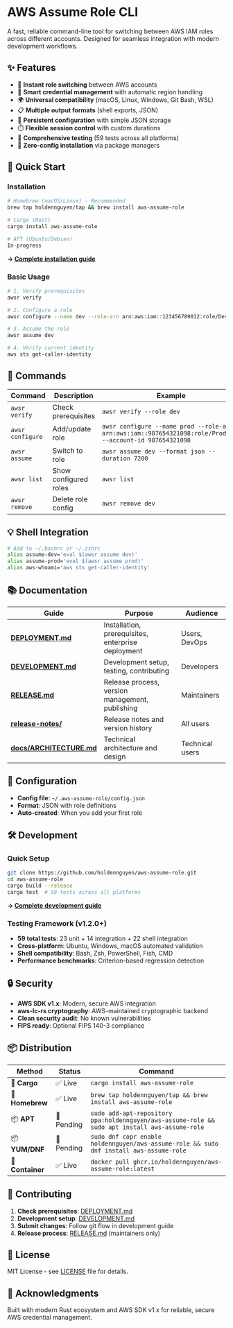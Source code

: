 # AWS Assume Role CLI

A fast, reliable command-line tool for switching between AWS IAM roles across different accounts. Designed for seamless integration with modern development workflows.

## ✨ Features

- 🔄 **Instant role switching** between AWS accounts
- 🔐 **Smart credential management** with automatic region handling
- 🌍 **Universal compatibility** (macOS, Linux, Windows, Git Bash, WSL)
- 📋 **Multiple output formats** (shell exports, JSON)
- 💾 **Persistent configuration** with simple JSON storage
- ⏱️ **Flexible session control** with custom durations
- 🧪 **Comprehensive testing** (59 tests across all platforms)
- 🚀 **Zero-config installation** via package managers

## 🚀 Quick Start

### Installation
```bash
# Homebrew (macOS/Linux) - Recommended
brew tap holdennguyen/tap && brew install aws-assume-role

# Cargo (Rust)
cargo install aws-assume-role

# APT (Ubuntu/Debian)
In-progress
```
**→ [Complete installation guide](DEPLOYMENT.md)**

### Basic Usage
```bash
# 1. Verify prerequisites
awsr verify

# 2. Configure a role
awsr configure --name dev --role-arn arn:aws:iam::123456789012:role/DevRole --account-id 123456789012

# 3. Assume the role
awsr assume dev

# 4. Verify current identity
aws sts get-caller-identity
```

## 📖 Commands

| Command | Description | Example |
|---------|-------------|---------|
| `awsr verify` | Check prerequisites | `awsr verify --role dev` |
| `awsr configure` | Add/update role | `awsr configure --name prod --role-arn arn:aws:iam::987654321098:role/ProdRole --account-id 987654321098` |
| `awsr assume` | Switch to role | `awsr assume dev --format json --duration 7200` |
| `awsr list` | Show configured roles | `awsr list` |
| `awsr remove` | Delete role config | `awsr remove dev` |

## 💡 Shell Integration

```bash
# Add to ~/.bashrc or ~/.zshrc
alias assume-dev='eval $(awsr assume dev)'
alias assume-prod='eval $(awsr assume prod)'
alias aws-whoami='aws sts get-caller-identity'
```

## 📚 Documentation

| Guide | Purpose | Audience |
|-------|---------|----------|
| **[DEPLOYMENT.md](DEPLOYMENT.md)** | Installation, prerequisites, enterprise deployment | Users, DevOps |
| **[DEVELOPMENT.md](DEVELOPMENT.md)** | Development setup, testing, contributing | Developers |
| **[RELEASE.md](RELEASE.md)** | Release process, version management, publishing | Maintainers |
| **[release-notes/](release-notes/)** | Release notes and version history | All users |
| **[docs/ARCHITECTURE.md](docs/ARCHITECTURE.md)** | Technical architecture and design | Technical users |

## 🔧 Configuration

- **Config file**: `~/.aws-assume-role/config.json`
- **Format**: JSON with role definitions
- **Auto-created**: When you add your first role

## 🛠️ Development

### Quick Setup
```bash
git clone https://github.com/holdennguyen/aws-assume-role.git
cd aws-assume-role
cargo build --release
cargo test  # 59 tests across all platforms
```
**→ [Complete development guide](DEVELOPMENT.md)**

### Testing Framework (v1.2.0+)
- **59 total tests**: 23 unit + 14 integration + 22 shell integration
- **Cross-platform**: Ubuntu, Windows, macOS automated validation
- **Shell compatibility**: Bash, Zsh, PowerShell, Fish, CMD
- **Performance benchmarks**: Criterion-based regression detection

## 🔒 Security

- **AWS SDK v1.x**: Modern, secure AWS integration
- **aws-lc-rs cryptography**: AWS-maintained cryptographic backend
- **Clean security audit**: No known vulnerabilities
- **FIPS ready**: Optional FIPS 140-3 compliance

## 📦 Distribution

| Method | Status | Command |
|--------|--------|---------|
| 🦀 **Cargo** | ✅ Live | `cargo install aws-assume-role` |
| 🍺 **Homebrew** | ✅ Live | `brew tap holdennguyen/tap && brew install aws-assume-role` |
| 📦 **APT** | 🔄 Pending | `sudo add-apt-repository ppa:holdennguyen/aws-assume-role && sudo apt install aws-assume-role` |
| 📦 **YUM/DNF** | 🔄 Pending | `sudo dnf copr enable holdennguyen/aws-assume-role && sudo dnf install aws-assume-role` |
| 🐳 **Container** | ✅ Live | `docker pull ghcr.io/holdennguyen/aws-assume-role:latest` |

## 🤝 Contributing

1. **Check prerequisites**: [DEPLOYMENT.md](DEPLOYMENT.md)
2. **Development setup**: [DEVELOPMENT.md](DEVELOPMENT.md)
3. **Submit changes**: Follow git flow in development guide
4. **Release process**: [RELEASE.md](RELEASE.md) (maintainers only)

## 📄 License

MIT License - see [LICENSE](LICENSE) file for details.

## 🙏 Acknowledgments

Built with modern Rust ecosystem and AWS SDK v1.x for reliable, secure AWS credential management. 